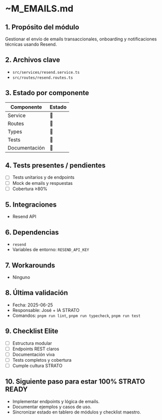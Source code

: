 # ~M_EMAILS.md

## 1. Propósito del módulo
Gestionar el envío de emails transaccionales, onboarding y notificaciones técnicas usando Resend.

## 2. Archivos clave
- `src/services/resend.service.ts`
- `src/routes/resend.routes.ts`

## 3. Estado por componente
| Componente         | Estado |
|--------------------|--------|
| Service            | 🔲     |
| Routes             | 🔲     |
| Types              | 🔲     |
| Tests              | 🔲     |
| Documentación      | 🔲     |

## 4. Tests presentes / pendientes
- [ ] Tests unitarios y de endpoints
- [ ] Mock de emails y respuestas
- [ ] Cobertura ≥80%

## 5. Integraciones
- Resend API

## 6. Dependencias
- `resend`
- Variables de entorno: `RESEND_API_KEY`

## 7. Workarounds
- Ninguno

## 8. Última validación
- Fecha: 2025-06-25
- Responsable: José + IA STRATO
- Comandos: `pnpm run lint`, `pnpm run typecheck`, `pnpm run test`

## 9. Checklist Elite
- [ ] Estructura modular
- [ ] Endpoints REST claros
- [ ] Documentación viva
- [ ] Tests completos y cobertura
- [ ] Cumple cultura STRATO

## 10. Siguiente paso para estar 100% STRATO READY
- Implementar endpoints y lógica de emails.
- Documentar ejemplos y casos de uso.
- Sincronizar estado en tablero de módulos y checklist maestro. 